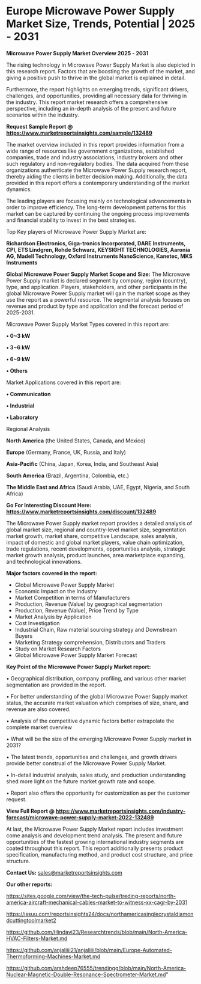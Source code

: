 # Europe Microwave Power Supply Market Size, Trends, Potential | 2025 - 2031

<Strong> Microwave Power Supply Market Overview 2025 - 2031</strong>

The rising technology in Microwave Power Supply Market is also depicted in this research report. Factors that are boosting the growth of the market, and giving a positive push to thrive in the global market is explained in detail.

Furthermore, the report highlights on emerging trends, significant drivers, challenges, and opportunities, providing all necessary data for thriving in the industry. This report market research offers a comprehensive perspective, including an in-depth analysis of the present and future scenarios within the industry.

<strong>Request Sample Report @ <a href=https://www.marketreportsinsights.com/sample/132489>https://www.marketreportsinsights.com/sample/132489</a></strong>

The market overview included in this report provides information from a wide range of resources like government organizations, established companies, trade and industry associations, industry brokers and other such regulatory and non-regulatory bodies. The data acquired from these organizations authenticate the Microwave Power Supply research report, thereby aiding the clients in better decision making. Additionally, the data provided in this report offers a contemporary understanding of the market dynamics.

The leading players are focusing mainly on technological advancements in order to improve efficiency. The long-term development patterns for this market can be captured by continuing the ongoing process improvements and financial stability to invest in the best strategies.

Top Key players of Microwave Power Supply Market are:

<strong>Richardson Electronics, Giga-tronics Incorporated, DARE Instruments, CPI, ETS Lindgren, Rohde Schwarz, KEYSIGHT TECHNOLOGIES, Aaronia AG, Madell Technology, Oxford Instruments NanoScience, Kanetec, MKS Instruments</strong>

<strong><b>Global Microwave Power Supply Market Scope and Size:</b></strong>
The Microwave Power Supply market is declared segment by company, region (country), type, and application. Players, stakeholders, and other participants in the global Microwave Power Supply market will gain the market scope as they use the report as a powerful resource. The segmental analysis focuses on revenue and product by type and application and the forecast period of 2025-2031.

Microwave Power Supply Market Types covered in this report are:

<strong>• 0~3 kW

• 3~6 kW

• 6~9 kW

• Others</strong>

Market Applications covered in this report are:

<strong>• Communication

• Industrial

• Laboratory</strong> 

Regional Analysis

<strong>North America</strong> (the United States, Canada, and Mexico)

<strong>Europe</strong> (Germany, France, UK, Russia, and Italy)

<strong>Asia-Pacific</strong> (China, Japan, Korea, India, and Southeast Asia)

<strong>South America</strong> (Brazil, Argentina, Colombia, etc.)

<strong>The Middle East and Africa</strong> (Saudi Arabia, UAE, Egypt, Nigeria, and South Africa)

<strong>Go For Interesting Discount Here: <a href=https://www.marketreportsinsights.com/discount/132489>https://www.marketreportsinsights.com/discount/132489</a></strong>

The Microwave Power Supply market report provides a detailed analysis of global market size, regional and country-level market size, segmentation market growth, market share, competitive Landscape, sales analysis, impact of domestic and global market players, value chain optimization, trade regulations, recent developments, opportunities analysis, strategic market growth analysis, product launches, area marketplace expanding, and technological innovations.

<strong><b>Major factors covered in the report:</b></strong>
<ul>
  <li>Global Microwave Power Supply Market </li>
  <li>Economic Impact on the Industry</li>
  <li>Market Competition in terms of Manufacturers</li>
  <li>Production, Revenue (Value) by geographical segmentation</li>
  <li>Production, Revenue (Value), Price Trend by Type</li>
  <li>Market Analysis by Application</li>
  <li>Cost Investigation</li>
  <li>Industrial Chain, Raw material sourcing strategy and Downstream Buyers</li>
  <li>Marketing Strategy comprehension, Distributors and Traders</li>
  <li>Study on Market Research Factors</li>
  <li>Global Microwave Power Supply Market Forecast</li>
</ul>

<strong><b>Key Point of the Microwave Power Supply Market report:</b></strong>

• Geographical distribution, company profiling, and various other market segmentation are provided in the report.

• For better understanding of the global Microwave Power Supply market status, the accurate market valuation which comprises of size, share, and revenue are also covered.

• Analysis of the competitive dynamic factors better extrapolate the complete market overview

• What will be the size of the emerging Microwave Power Supply market in 2031?

• The latest trends, opportunities and challenges, and growth drivers provide better construal of the Microwave Power Supply Market.

• In-detail industrial analysis, sales study, and production understanding shed more light on the future market growth rate and scope.

• Report also offers the opportunity for customization as per the customer request.

<strong><b>View Full Report @ <a href=https://www.marketreportsinsights.com/industry-forecast/microwave-power-supply-market-2022-132489>https://www.marketreportsinsights.com/industry-forecast/microwave-power-supply-market-2022-132489</a></b></strong>


At last, the Microwave Power Supply Market report includes investment come analysis and development trend analysis. The present and future opportunities of the fastest growing international industry segments are coated throughout this report. This report additionally presents product specification, manufacturing method, and product cost structure, and price structure.

<strong>Contact Us:</strong>
sales@marketreportsinsights.com

<strong>Our other reports:</strong>

<a href=https://sites.google.com/view/the-tech-pulse/treding-reports/north-america-aircraft-mechanical-cables-market-to-witness-xx-cagr-by-2031>https://sites.google.com/view/the-tech-pulse/treding-reports/north-america-aircraft-mechanical-cables-market-to-witness-xx-cagr-by-2031</a>

<a href=https://issuu.com/reportsinsights24/docs/northamericasinglecrystaldiamondcuttingtoolmarket2>https://issuu.com/reportsinsights24/docs/northamericasinglecrystaldiamondcuttingtoolmarket2</a>

<a href=https://github.com/Hindavi23/Researchtrends/blob/main/North-America-HVAC-Filters-Market.md>https://github.com/Hindavi23/Researchtrends/blob/main/North-America-HVAC-Filters-Market.md</a>

<a href=https://github.com/anjaliiii21/anjaliiii/blob/main/Europe-Automated-Thermoforming-Machines-Market.md>https://github.com/anjaliiii21/anjaliiii/blob/main/Europe-Automated-Thermoforming-Machines-Market.md</a>

<a href=https://github.com/arshdeep76555/trendingg/blob/main/North-America-Nuclear-Magnetic-Double-Resonance-Spectrometer-Market.md>https://github.com/arshdeep76555/trendingg/blob/main/North-America-Nuclear-Magnetic-Double-Resonance-Spectrometer-Market.md</a>"
